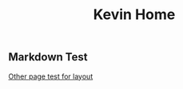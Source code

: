 ﻿---
layout: default
title: Kevin Home
---

## Markdown Test

[Other page test for layout](/htmlLayoutTest.html)
